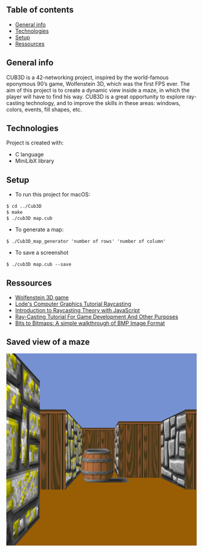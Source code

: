## Table of contents
* [General info](#general-info)
* [Technologies](#technologies)
* [Setup](#setup)
* [Ressources](#Ressources)

## General info
CUB3D is a 42-networking project, inspired by the world-famous eponymous 90’s game, Wolfenstein 3D, which was the first FPS ever. The aim of this project is to create a dynamic view inside a maze, in which the player will have to find his way.
CUB3D is a great opportunity to explore ray-casting technology, and to improve the skills in these areas: windows, colors, events, fill shapes, etc.

## Technologies
Project is created with:
* C language
* MiniLibX library
	
## Setup
* To run this project for macOS:

```
$ cd ../Cub3D
$ make
$ ./cub3D map.cub
```

* To generate a map:

```
$ ./Cub3D_map_generator 'number of rows' 'number of column' 
```

* To save a screenshot

```
$ ./cub3D map.cub --save
```

## Ressources
* [Wolfenstein 3D game](http://users.atw.hu/wolf3d/)
* [Lode's Computer Graphics Tutorial Raycasting](https://lodev.org/cgtutor/raycasting.html)
* [Introduction to Raycasting Theory with JavaScript](https://courses.pikuma.com/courses/raycasting)
* [Ray-Casting Tutorial For Game Development And Other Purposes](https://permadi.com/1996/05/ray-casting-tutorial-table-of-contents/)
* [Bits to Bitmaps: A simple walkthrough of BMP Image Format](https://medium.com/sysf/bits-to-bitmaps-a-simple-walkthrough-of-bmp-image-format-765dc6857393)

## Saved view of a maze 
<img src="https://github.com/NAB-khaoula/Cub3D/blob/master/save.bmp" />
